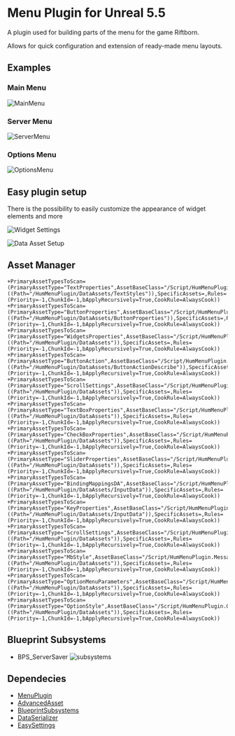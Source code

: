 # Menu Plugin for Unreal 5.5
A plugin used for building parts of the menu for the game Riftborn.

Allows for quick configuration and extension of ready-made menu layouts.

## Examples

### Main Menu

![MainMenu](https://github.com/user-attachments/assets/3cabf52a-3d7d-45f5-b1f8-0299303463e0)


### Server Menu

![ServerMenu](https://github.com/user-attachments/assets/c6e28969-9abd-4ed5-b03e-4e604bf6ae84)

### Options Menu

![OptionsMenu](https://github.com/user-attachments/assets/6381e3c7-b18e-4862-bec2-023bfbbf40c5)

## Easy plugin setup

There is the possibility to easily customize the appearance of widget elements and more

![Widget Settings](https://github.com/user-attachments/assets/46dd819e-5268-42c5-9082-788bd08f6989)

![Data Asset Setup](https://github.com/user-attachments/assets/0a7988e7-bc4a-45fc-8f40-f26bd7ea9b91)

## Asset Manager

```
+PrimaryAssetTypesToScan=(PrimaryAssetType="TextProperties",AssetBaseClass="/Script/HumMenuPlugin.TextPropertiesDataAsset",bHasBlueprintClasses=False,bIsEditorOnly=False,Directories=((Path="/HumMenuPlugin/DataAssets/TextStyles")),SpecificAssets=,Rules=(Priority=-1,ChunkId=-1,bApplyRecursively=True,CookRule=AlwaysCook))
+PrimaryAssetTypesToScan=(PrimaryAssetType="ButtonProperties",AssetBaseClass="/Script/HumMenuPlugin.ButtonPropertiesDataAsset",bHasBlueprintClasses=False,bIsEditorOnly=False,Directories=((Path="/HumMenuPlugin/DataAssets/ButtonProperties")),SpecificAssets=,Rules=(Priority=-1,ChunkId=-1,bApplyRecursively=True,CookRule=AlwaysCook))
+PrimaryAssetTypesToScan=(PrimaryAssetType="WidgetsProperties",AssetBaseClass="/Script/HumMenuPlugin.WidgetsPropertiesDataAsset",bHasBlueprintClasses=False,bIsEditorOnly=False,Directories=((Path="/HumMenuPlugin/DataAssets")),SpecificAssets=,Rules=(Priority=-1,ChunkId=-1,bApplyRecursively=True,CookRule=AlwaysCook))
+PrimaryAssetTypesToScan=(PrimaryAssetType="ButtonAction",AssetBaseClass="/Script/HumMenuPlugin.ButtonActionDataAsset",bHasBlueprintClasses=False,bIsEditorOnly=False,Directories=((Path="/HumMenuPlugin/DataAssets/ButtonActionDescribe")),SpecificAssets=,Rules=(Priority=-1,ChunkId=-1,bApplyRecursively=True,CookRule=AlwaysCook))
+PrimaryAssetTypesToScan=(PrimaryAssetType="ScrollSettings",AssetBaseClass="/Script/HumMenuPlugin.MenuScrollsSettings",bHasBlueprintClasses=False,bIsEditorOnly=False,Directories=((Path="/HumMenuPlugin/DataAssets")),SpecificAssets=,Rules=(Priority=-1,ChunkId=-1,bApplyRecursively=True,CookRule=AlwaysCook))
+PrimaryAssetTypesToScan=(PrimaryAssetType="TextBoxProperties",AssetBaseClass="/Script/HumMenuPlugin.TextBoxPropertiesDataAsset",bHasBlueprintClasses=False,bIsEditorOnly=False,Directories=((Path="/HumMenuPlugin/DataAssets")),SpecificAssets=,Rules=(Priority=-1,ChunkId=-1,bApplyRecursively=True,CookRule=AlwaysCook))
+PrimaryAssetTypesToScan=(PrimaryAssetType="CheckBoxProperties",AssetBaseClass="/Script/HumMenuPlugin.CheckBoxPropertiesDataAsset",bHasBlueprintClasses=False,bIsEditorOnly=False,Directories=((Path="/HumMenuPlugin/DataAssets")),SpecificAssets=,Rules=(Priority=-1,ChunkId=-1,bApplyRecursively=True,CookRule=AlwaysCook))
+PrimaryAssetTypesToScan=(PrimaryAssetType="SliderProperties",AssetBaseClass="/Script/HumMenuPlugin.SliderPropertiesDataAsset",bHasBlueprintClasses=False,bIsEditorOnly=False,Directories=((Path="/HumMenuPlugin/DataAssets")),SpecificAssets=,Rules=(Priority=-1,ChunkId=-1,bApplyRecursively=True,CookRule=AlwaysCook))
+PrimaryAssetTypesToScan=(PrimaryAssetType="BindingMappingsDA",AssetBaseClass="/Script/HumMenuPlugin.BindingMappingsDataAsset",bHasBlueprintClasses=False,bIsEditorOnly=False,Directories=((Path="/HumMenuPlugin/DataAssets/InputData")),SpecificAssets=,Rules=(Priority=-1,ChunkId=-1,bApplyRecursively=True,CookRule=AlwaysCook))
+PrimaryAssetTypesToScan=(PrimaryAssetType="KeyProperties",AssetBaseClass="/Script/HumMenuPlugin.KeysPropertiesDataAsset",bHasBlueprintClasses=False,bIsEditorOnly=False,Directories=((Path="/HumMenuPlugin/DataAssets/InputData")),SpecificAssets=,Rules=(Priority=-1,ChunkId=-1,bApplyRecursively=True,CookRule=AlwaysCook))
+PrimaryAssetTypesToScan=(PrimaryAssetType="ScrollSettings",AssetBaseClass="/Script/HumMenuPlugin.MenuScrollsSettings",bHasBlueprintClasses=False,bIsEditorOnly=False,Directories=((Path="/HumMenuPlugin/DataAssets")),SpecificAssets=,Rules=(Priority=-1,ChunkId=-1,bApplyRecursively=True,CookRule=AlwaysCook))
+PrimaryAssetTypesToScan=(PrimaryAssetType="MbStyle",AssetBaseClass="/Script/HumMenuPlugin.MessageBoxStyle",bHasBlueprintClasses=False,bIsEditorOnly=False,Directories=((Path="/HumMenuPlugin/DataAssets")),SpecificAssets=,Rules=(Priority=-1,ChunkId=-1,bApplyRecursively=True,CookRule=AlwaysCook))
+PrimaryAssetTypesToScan=(PrimaryAssetType="OptionMenuParameters",AssetBaseClass="/Script/HumMenuPlugin.OptionMenuParametersDataAsset",bHasBlueprintClasses=False,bIsEditorOnly=False,Directories=((Path="/HumMenuPlugin/DataAssets")),SpecificAssets=,Rules=(Priority=-1,ChunkId=-1,bApplyRecursively=True,CookRule=AlwaysCook))
+PrimaryAssetTypesToScan=(PrimaryAssetType="OptionStyle",AssetBaseClass="/Script/HumMenuPlugin.OptionStyleDataAsset",bHasBlueprintClasses=False,bIsEditorOnly=False,Directories=((Path="/HumMenuPlugin/DataAssets")),SpecificAssets=,Rules=(Priority=-1,ChunkId=-1,bApplyRecursively=True,CookRule=AlwaysCook))
```

## Blueprint Subsystems

- BPS_ServerSaver
![subsystems](https://github.com/user-attachments/assets/17608cb9-b231-4df9-8108-3c69f4949d1e)

## Dependecies
- [MenuPlugin](https://github.com/ArtemIyX/HumMenuPlugin)
- [AdvancedAsset](https://github.com/ArtemIyX/AdvancedAssetUnreal)
- [BlueprintSubsystems](https://github.com/ArtemIyX/BlueprintSubsystemsUnreal)
- [DataSerializer](https://github.com/ArtemIyX/DataSerializerUnreal)
- [EasySettings](https://github.com/ArtemIyX/EasySettingsUnreal)
